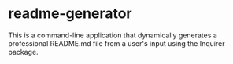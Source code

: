 # readme-generator
This is a command-line application that dynamically generates a professional README.md file from a user's input using the Inquirer package.
